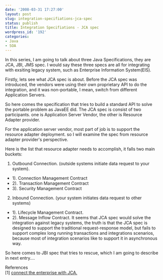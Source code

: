 ```yaml
---
date: '2008-03-31 17:27:00'
layout: post
slug: integration-specifiations-jca-spec
status: publish
title: Integration Specifiations - JCA spec
wordpress_id: '192'
categories:
- Java
- SOA
---
```


In this series, I am going to talk about three Java Specifications, they are JCA, JBI, JMS spec. I would say these three specs are all for integrating with exsiting legacy system, such as Enterprise Information System(EIS).  
  
Firstly, lets see what JCA spec is about. Before the JCA spec was introduced, the vendors were using their own proprietary API to do the integration, and it was non-portable, I mean, switch from different Application Servers.  
  
So here comes the specification that tries to build a standard API to solve the portable problem as JavaEE did. The JCA spec is consist of two participants. one is Application Server Vendor, the other is Resource Adapter provider.  
  
For the application server vendor, most part of job is to support the resource adapter deployment. so I will examine the spec from resource adapter provider's perspective.  
  
Here is the list that resource adapter needs to accomplish, it falls two main buckets:  
  
1. Outbound Connection. (outside systems initiate data request to your system).  


  *   1). Connection Management Contract
  *   2). Transaction Management Contract
  *   3). Security Management Contract
2. Inbound Connection. (your system initiates data request to other systems)  


  *   1). Lifecycle Management Contract.
  *   2). Message Inflow Contract.
It seems that JCA spec would solve the integration against legacy systems, the truth is that the JCA spec is  designed to support the traditional request-response model, but fails to support complex long running transactions and integrations scenarios, because most of integration scenarios like to support it in asynchronous way.  
  
So here comes to JBI spec that tries to rescue, which I am going to describe in next entry....  
  
References  
[1] [connect the enterprise with JCA.](http://www.javaworld.com/javaworld/jw-11-2001/jw-1121-jca.html?page=1)
